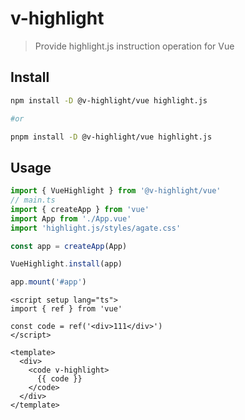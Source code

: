 # v-highlight

> Provide highlight.js instruction operation for Vue

## Install

```bash
npm install -D @v-highlight/vue highlight.js

#or

pnpm install -D @v-highlight/vue highlight.js
```

## Usage

```ts
import { VueHighlight } from '@v-highlight/vue'
// main.ts
import { createApp } from 'vue'
import App from './App.vue'
import 'highlight.js/styles/agate.css'

const app = createApp(App)

VueHighlight.install(app)

app.mount('#app')
```

```vue
<script setup lang="ts">
import { ref } from 'vue'

const code = ref('<div>111</div>')
</script>

<template>
  <div>
    <code v-highlight>
      {{ code }}
    </code>
  </div>
</template>
```
